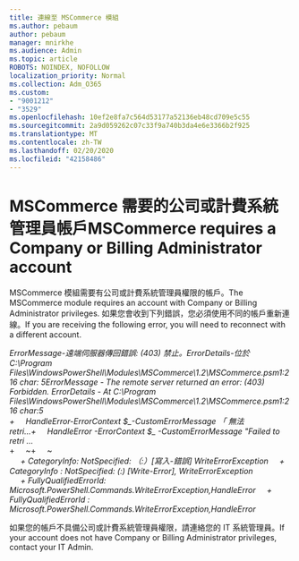 ```yaml
---
title: 連線至 MSCommerce 模組
ms.author: pebaum
author: pebaum
manager: mnirkhe
ms.audience: Admin
ms.topic: article
ROBOTS: NOINDEX, NOFOLLOW
localization_priority: Normal
ms.collection: Adm_O365
ms.custom:
- "9001212"
- "3529"
ms.openlocfilehash: 10ef2e8fa7c564d53177a52136eb48cd709e5c55
ms.sourcegitcommit: 2a9d059262c07c33f9a740b3da4e6e3366b2f925
ms.translationtype: MT
ms.contentlocale: zh-TW
ms.lasthandoff: 02/20/2020
ms.locfileid: "42158486"
---
```

# <a name="mscommerce-requires-a-company-or-billing-administrator-account"></a><span data-ttu-id="d3066-102">MSCommerce 需要的公司或計費系統管理員帳戶</span><span class="sxs-lookup"><span data-stu-id="d3066-102">MSCommerce requires a Company or Billing Administrator account</span></span>

<span data-ttu-id="d3066-103">MSCommerce 模組需要有公司或計費系統管理員權限的帳戶。</span><span class="sxs-lookup"><span data-stu-id="d3066-103">The MSCommerce module requires an account with Company or Billing Administrator privileges.</span></span> <span data-ttu-id="d3066-104">如果您會收到下列錯誤，您必須使用不同的帳戶重新連線。</span><span class="sxs-lookup"><span data-stu-id="d3066-104">If you are receiving the following error, you will need to reconnect with a different account.</span></span>

<span data-ttu-id="d3066-105">*ErrorMessage-遠端伺服器傳回錯誤: (403) 禁止。ErrorDetails-位於 C:\Program Files\WindowsPowerShell\Modules\MSCommerce\1.2\MSCommerce.psm1:216 char: 5*</span><span class="sxs-lookup"><span data-stu-id="d3066-105">*ErrorMessage - The remote server returned an error: (403) Forbidden. ErrorDetails - At C:\Program Files\WindowsPowerShell\Modules\MSCommerce\1.2\MSCommerce.psm1:216 char:5*</span></span><br>
<span data-ttu-id="d3066-106">*+&nbsp;&nbsp;&nbsp;&nbsp;&nbsp;HandleError-ErrorContext $_-CustomErrorMessage 「 無法 retri...*</span><span class="sxs-lookup"><span data-stu-id="d3066-106">*+&nbsp;&nbsp;&nbsp;&nbsp;&nbsp;HandleError -ErrorContext $_ -CustomErrorMessage "Failed to retri ...*</span></span><br>
<span data-ttu-id="d3066-107">\+&nbsp;&nbsp;&nbsp;&nbsp;&nbsp;~~~~~~~~~~~~~~~~~~~~~~~~~~~~~~~~~~~~~~~~~~~~~~~~~~~~~~~~~~~~~~~~~</span><span class="sxs-lookup"><span data-stu-id="d3066-107">\+&nbsp;&nbsp;&nbsp;&nbsp;&nbsp;~~~~~~~~~~~~~~~~~~~~~~~~~~~~~~~~~~~~~~~~~~~~~~~~~~~~~~~~~~~~~~~~~</span></span><br>
<span data-ttu-id="d3066-108">&nbsp;&nbsp;&nbsp;&nbsp;&nbsp;*+ CategoryInfo: NotSpecified: （:）[寫入-錯誤] WriteErrorException*</span><span class="sxs-lookup"><span data-stu-id="d3066-108">&nbsp;&nbsp;&nbsp;&nbsp;&nbsp;*+ CategoryInfo          : NotSpecified: (:) [Write-Error], WriteErrorException*</span></span><br>
<span data-ttu-id="d3066-109">&nbsp;&nbsp;&nbsp;&nbsp;&nbsp;*+ FullyQualifiedErrorId: Microsoft.PowerShell.Commands.WriteErrorException,HandleError*</span><span class="sxs-lookup"><span data-stu-id="d3066-109">&nbsp;&nbsp;&nbsp;&nbsp;&nbsp;*+ FullyQualifiedErrorId : Microsoft.PowerShell.Commands.WriteErrorException,HandleError*</span></span>

<span data-ttu-id="d3066-110">如果您的帳戶不具備公司或計費系統管理員權限，請連絡您的 IT 系統管理員。</span><span class="sxs-lookup"><span data-stu-id="d3066-110">If your account does not have Company or Billing Administrator privileges, contact your IT Admin.</span></span>

